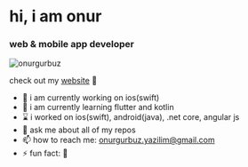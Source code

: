<h1 align="left">hi, i am onur</h1>
<h3 align="left">web & mobile app developer</h3>

<p align="left"> <img src="https://komarev.com/ghpvc/?username=onurgurbuz" alt="onurgurbuz" /> </p>

check out my [website](https://onurgurbuz.github.io/) :eyes:


- 🔭 i am currently working on ios(swift)
- 🌱 i am currently learning flutter and kotlin
- ⌛️ i worked on ios(swift), android(java), .net core, angular js
- 💬 ask me about all of my repos
- 📫 how to reach me: onurgurbuz.yazilim@gmail.com
- ⚡ fun fact: :horse:
